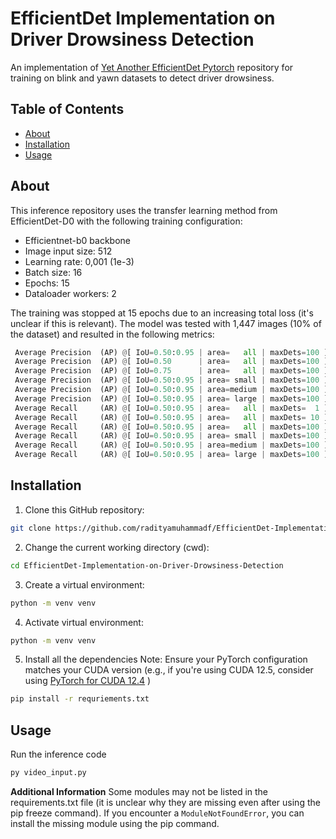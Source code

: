# EfficientDet Implementation on Driver Drowsiness Detection

An implementation of [Yet Another EfficientDet Pytorch](https://github.com/zylo117/Yet-Another-EfficientDet-Pytorch/tree/master) repository for training on blink and yawn datasets to detect driver drowsiness.

## Table of Contents
- [About](#about)
- [Installation](#installation)
- [Usage](#usage)

## About
This inference repository uses the transfer learning method from EfficientDet-D0 with the following training configuration:
- Efficientnet-b0 backbone
- Image input size: 512
- Learning rate: 0,001 (1e-3)
- Batch size: 16
- Epochs: 15
- Dataloader workers: 2 

The training was stopped at 15 epochs due to an increasing total loss (it's unclear if this is relevant). The model was tested with 1,447 images (10% of the dataset) and resulted in the following metrics: 
```py
 Average Precision  (AP) @[ IoU=0.50:0.95 | area=   all | maxDets=100 ] = 0.675
 Average Precision  (AP) @[ IoU=0.50      | area=   all | maxDets=100 ] = 0.945
 Average Precision  (AP) @[ IoU=0.75      | area=   all | maxDets=100 ] = 0.832
 Average Precision  (AP) @[ IoU=0.50:0.95 | area= small | maxDets=100 ] = -1.000
 Average Precision  (AP) @[ IoU=0.50:0.95 | area=medium | maxDets=100 ] = 0.675
 Average Precision  (AP) @[ IoU=0.50:0.95 | area= large | maxDets=100 ] = -1.000
 Average Recall     (AR) @[ IoU=0.50:0.95 | area=   all | maxDets=  1 ] = 0.750
 Average Recall     (AR) @[ IoU=0.50:0.95 | area=   all | maxDets= 10 ] = 0.756
 Average Recall     (AR) @[ IoU=0.50:0.95 | area=   all | maxDets=100 ] = 0.756
 Average Recall     (AR) @[ IoU=0.50:0.95 | area= small | maxDets=100 ] = -1.000
 Average Recall     (AR) @[ IoU=0.50:0.95 | area=medium | maxDets=100 ] = 0.756
 Average Recall     (AR) @[ IoU=0.50:0.95 | area= large | maxDets=100 ] = -1.000
```

## Installation
1. Clone this GitHub repository:
```bash
git clone https://github.com/radityamuhammadf/EfficientDet-Implementation-on-Driver-Drowsiness-Detection.git
```
2. Change the current working directory (cwd):
```bash
cd EfficientDet-Implementation-on-Driver-Drowsiness-Detection
```
3. Create a virtual environment:
```sh
python -m venv venv
```
4. Activate virtual environment:
```sh
python -m venv venv
```
5. Install all the dependencies
Note: Ensure your PyTorch configuration matches your CUDA version (e.g., if you're using CUDA 12.5, consider using [PyTorch for CUDA 12.4](https://pytorch.org/) ) 
```sh
pip install -r requriements.txt
```
## Usage
Run the inference code
```sh
py video_input.py
```
**Additional Information**
Some modules may not be listed in the requirements.txt file (it is unclear why they are missing even after using the pip freeze command). If you encounter a `ModuleNotFoundError`, you can install the missing module using the pip command.


